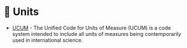# 📏 Units

* [UCUM](units_of_measure.csv) - The Unified Code for Units of Measure (UCUM) is a code system intended to include all units of measures being contemporarily used in international science.
